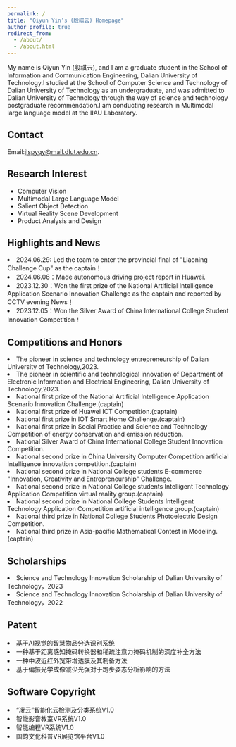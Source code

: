 ```yaml
---
permalink: /
title: "Qiyun Yin’s (殷祺云) Homepage"
author_profile: true
redirect_from: 
  - /about/
  - /about.html
---
```


My name is Qiyun Yin (殷祺云), and I am a graduate student in the School of Information and Communication Engineering, Dalian University of Technology.I studied at the School of Computer Science and Technology of Dalian University of Technology as an undergraduate, and was admitted to Dalian University of Technology through the way of science and technology postgraduate recommendation.I am conducting research in Multimodal large language model at the IIAU Laboratory. 

Contact
------
Email:jlspyqy@mail.dlut.edu.cn.

Research Interest
------
<ul>
<li>Computer Vision</li>
<li>Multimodal Large Language Model</li>
<li>Salient Object Detection</li>
<li>Virtual Reality Scene Development</li>
<li>Product Analysis and Design</li>
</ul>
  
Highlights and News
------
<li>2024.06.29: Led the team to enter the provincial final of "Liaoning Challenge Cup" as the captain！
<li>2024.06.06：Made autonomous driving project report in Huawei.
<li>2023.12.30：Won the first prize of the National Artificial Intelligence Application Scenario Innovation Challenge as the captain and reported by CCTV evening News！
<li>2023.12.05：Won the Silver Award of China International College Student Innovation Competition！</li>

Competitions and Honors
------
<li>The pioneer in science and technology entrepreneurship of Dalian University of Technology,2023.
<li>The pioneer in scientific and technological innovation of Department of Electronic Information and Electrical Engineering, Dalian University of Technology,2023.
<li>National first prize of the National Artificial Intelligence Application Scenario Innovation Challenge.(captain)
<li>National first prize of Huawei ICT Competition.(captain)
<li>National first prize in IOT Smart Home Challenge.(captain)
<li>National first prize in Social Practice and Science and Technology Competition of energy conservation and emission reduction.
<li>National Silver Award of China International College Student Innovation Competition.
<li>National second prize in China University Computer Competition artificial Intelligence innovation competition.(captain)
<li>National second prize in National College students E-commerce "Innovation, Creativity and Entrepreneurship" Challenge.
<li>National second prize in National College students Intelligent Technology Application Competition virtual reality group.(captain)
<li>National second prize in National College Students Intelligent Technology Application Competition artificial intelligence group.(captain)
<li>National third prize in National College Students Photoelectric Design Competition.
<li>National third prize in Asia-pacific Mathematical Contest in Modeling.(captain)</li>

Scholarships
------
<li>Science and Technology Innovation Scholarship of Dalian University of Technology，2023
<li>Science and Technology Innovation Scholarship of Dalian University of Technology，2022</li>

Patent
------
<li>基于AI视觉的智慧物品分选识别系统
<li>一种基于距离感知掩码转换器和稀疏注意力掩码机制的深度补全方法
<li>一种中波近红外宽带增透膜及其制备方法
<li>基于偏振光学成像减少光强对于跑步姿态分析影响的方法</li>

Software Copyright
------
<li>“凌云”智能化云检测及分类系统V1.0
<li>智能影音教室VR系统V1.0
<li>智能编程VR系统V1.0
<li>国韵文化科普VR展览馆平台V1.0</li>
